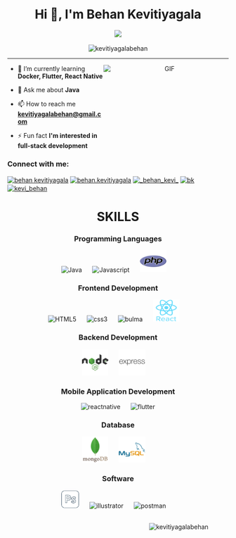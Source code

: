 <h1 align="center">Hi 👋, I'm Behan Kevitiyagala</h1>

<p align="center">
  <a href="https://github.com/DenverCoder1/readme-typing-svg"><img src="https://readme-typing-svg.herokuapp.com?font=Time+New+Roman&color=cyan&size=25&center=true&vCenter=true&width=600&height=100&lines=A+passionate+full-stack+developer"></a>
</p>

<p align="center"> <img src="https://komarev.com/ghpvc/?username=kevitiyagalabehan&label=Profile%20views&color=0e75b6&style=flat" alt="kevitiyagalabehan" /> </p>

---

<a target="_blank" align="center">
  <img align="right" top="500" height="185" width="285" alt="GIF" src="https://media.giphy.com/media/SWoSkN6DxTszqIKEqv/giphy.gif">
</a>

<!-- - 🔭 I’m currently working on [Advisa](https://github.com/Code-Wizards-ITUM/Advisa.git) -->

- 🌱 I’m currently learning **Docker, Flutter, React Native**

- 💬 Ask me about **Java**

- 📫 How to reach me **kevitiyagalabehan@gmail.com**
  
- ⚡ Fun fact **I'm interested in full-stack development**

<h3 align="left">Connect with me:</h3>
<p align="left">
<a href="https://linkedin.com/in/behan kevitiyagala" target="blank"><img align="center" src="https://raw.githubusercontent.com/rahuldkjain/github-profile-readme-generator/master/src/images/icons/Social/linked-in-alt.svg" alt="behan kevitiyagala" height="30" width="40" /></a>
<a href="https://fb.com/behan.kevitiyagala" target="blank"><img align="center" src="https://raw.githubusercontent.com/rahuldkjain/github-profile-readme-generator/master/src/images/icons/Social/facebook.svg" alt="behan.kevitiyagala" height="30" width="40" /></a>
<a href="https://instagram.com/_behan_kevi_" target="blank"><img align="center" src="https://raw.githubusercontent.com/rahuldkjain/github-profile-readme-generator/master/src/images/icons/Social/instagram.svg" alt="_behan_kevi_" height="30" width="40" /></a>
<a href="https://www.youtube.com/@behan_kevitiyagala" target="blank"><img align="center" src="https://raw.githubusercontent.com/rahuldkjain/github-profile-readme-generator/master/src/images/icons/Social/youtube.svg" alt="bk" height="30" width="40" /></a>
<a href="https://www.hackerrank.com/kevi_behan" target="blank"><img align="center" src="https://raw.githubusercontent.com/rahuldkjain/github-profile-readme-generator/master/src/images/icons/Social/hackerrank.svg" alt="kevi_behan" height="30" width="40" /></a>
</p>

<!-- SKILLS -->
<div align="center" width="100">
  <h1>SKILLS</h1>

<!-- Programming Languages -->
  <h3>Programming Languages</h3>
  <img
    src="https://cdn.jsdelivr.net/gh/devicons/devicon@latest/icons/java/java-original-wordmark.svg" width="60px" height="50px" alt="Java">
    &nbsp;&nbsp;&nbsp;&nbsp;
  <img
    src="https://cdn.jsdelivr.net/gh/devicons/devicon@latest/icons/javascript/javascript-original.svg" width="60px" height="50px" alt="Javascript">
    &nbsp;&nbsp;&nbsp;&nbsp;
  <img 
    src="https://raw.githubusercontent.com/devicons/devicon/master/icons/php/php-original.svg" width="60px" height="50px" alt="php">
    &nbsp;&nbsp;&nbsp;&nbsp;

  <!-- Frontend Development -->
  </br>
  <h3>Frontend Development</h3>
  <img
    src="https://cdn.jsdelivr.net/gh/devicons/devicon@latest/icons/html5/html5-original-wordmark.svg" width="60px" alt="HTML5">
    &nbsp;&nbsp;&nbsp;&nbsp;
  <img
    src="https://cdn.jsdelivr.net/gh/devicons/devicon@latest/icons/css3/css3-original-wordmark.svg" width="60px" alt="css3">
    &nbsp;&nbsp;&nbsp;&nbsp;
  <img 
    src="https://raw.githubusercontent.com/gilbarbara/logos/804dc257b59e144eaca5bc6ffd16949752c6f789/logos/bulma.svg" width="60px" height="50px" alt="bulma">
    &nbsp;&nbsp;&nbsp;&nbsp;
  <img 
    src="https://raw.githubusercontent.com/devicons/devicon/master/icons/react/react-original-wordmark.svg" width="60px" height="50px" alt="react">
    &nbsp;&nbsp;&nbsp;&nbsp;

<br>

<!-- Backend Development -->
<h3>Backend Development</h3>
<img 
  src="https://raw.githubusercontent.com/devicons/devicon/master/icons/nodejs/nodejs-original-wordmark.svg" alt="nodejs" width="60px">
  &nbsp;&nbsp;&nbsp;&nbsp;
<img 
  src="https://raw.githubusercontent.com/devicons/devicon/master/icons/express/express-original-wordmark.svg" alt="express" width="60px">
  &nbsp;&nbsp;&nbsp;&nbsp;
  
<br>

<!-- Mobile Application Development -->
<h3>Mobile Application Development</h3>
<img 
  src="https://reactnative.dev/img/header_logo.svg" alt="reactnative" width="60px">
  &nbsp;&nbsp;&nbsp;&nbsp;
<img src="https://www.vectorlogo.zone/logos/flutterio/flutterio-icon.svg" alt="flutter" width="40" height="40"/>

<!-- Database -->
<h3>Database</h3>
<img 
  src="https://raw.githubusercontent.com/devicons/devicon/master/icons/mongodb/mongodb-original-wordmark.svg" alt="mongodb" width="60px">  
  &nbsp;&nbsp;&nbsp;&nbsp;
<img 
  src="https://raw.githubusercontent.com/devicons/devicon/master/icons/mysql/mysql-original-wordmark.svg" alt="mysql" width="60px">
  &nbsp;&nbsp;&nbsp;&nbsp;

<!-- Software -->
<h3>Software</h3>
<img 
  src="https://raw.githubusercontent.com/devicons/devicon/master/icons/photoshop/photoshop-line.svg" alt="photoshop" width="40">
  &nbsp;&nbsp;&nbsp;&nbsp;
<img 
  src="https://www.vectorlogo.zone/logos/adobe_illustrator/adobe_illustrator-icon.svg" alt="illustrator" width="40">
  &nbsp;&nbsp;&nbsp;&nbsp;
<img 
  src="https://www.vectorlogo.zone/logos/getpostman/getpostman-icon.svg" alt="postman" width="40">
  &nbsp;&nbsp;&nbsp;&nbsp;

</div>

<br>

&nbsp;&nbsp;&nbsp;&nbsp; &nbsp;&nbsp;&nbsp;&nbsp;&nbsp;&nbsp;&nbsp;&nbsp;&nbsp;&nbsp;&nbsp;&nbsp; &nbsp;&nbsp;&nbsp;&nbsp;&nbsp;&nbsp;&nbsp;&nbsp;&nbsp;&nbsp;&nbsp;&nbsp; &nbsp;&nbsp;&nbsp;&nbsp;&nbsp;&nbsp;&nbsp;&nbsp;&nbsp;&nbsp;&nbsp;&nbsp; &nbsp;&nbsp;&nbsp;&nbsp;&nbsp;&nbsp;&nbsp;&nbsp;&nbsp;&nbsp;&nbsp;&nbsp; &nbsp;&nbsp;&nbsp;&nbsp;&nbsp;&nbsp;&nbsp;&nbsp;&nbsp;&nbsp;&nbsp;&nbsp; &nbsp;&nbsp;&nbsp;&nbsp;&nbsp;&nbsp;&nbsp;&nbsp; &nbsp;&nbsp;
<img src="https://github-readme-stats.vercel.app/api/top-langs?username=kevitiyagalabehan&show_icons=true&locale=en&layout=compact" alt="kevitiyagalabehan">


